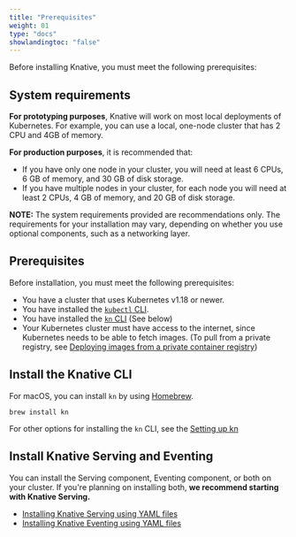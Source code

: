 ```yaml
---
title: "Prerequisites"
weight: 01
type: "docs"
showlandingtoc: "false"
---
```


Before installing Knative, you must meet the following prerequisites:

## System requirements

**For prototyping purposes**, Knative will work on most local deployments of Kubernetes.
For example, you can use a local, one-node cluster that has 2 CPU and 4GB of memory.

**For production purposes**, it is recommended that:
- If you have only one node in your cluster, you will need at least 6 CPUs, 6 GB of memory, and 30 GB of disk storage.
- If you have multiple nodes in your cluster, for each node you will need at least 2 CPUs, 4 GB of memory, and 20 GB of disk storage.
<!--TODO: Verify these requirements-->

**NOTE:** The system requirements provided are recommendations only.
The requirements for your installation may vary, depending on whether you use optional components, such as a networking layer.

## Prerequisites

Before installation, you must meet the following prerequisites:

- You have a cluster that uses Kubernetes v1.18 or newer.
- You have installed the [`kubectl` CLI](https://kubernetes.io/docs/tasks/tools/install-kubectl/).
- You have installed the [`kn` CLI](./install-kn) (See below)  
- Your Kubernetes cluster must have access to the internet, since Kubernetes needs to be able to fetch images. (To pull from a private registry, see [Deploying images from a private container registry](https://knative.dev/docs/serving/deploying/private-registry/))

## Install the Knative CLI 

For macOS, you can install `kn` by using <a href="https://github.com/knative/homebrew-client" target="_blank">Homebrew</a>.

```
brew install kn
```

For other options for installing the `kn` CLI, see the [Setting up kn](./install-kn) 

## Install Knative Serving and Eventing

You can install the Serving component, Eventing component, or both on your cluster. If you're planning on installing both, **we recommend starting with Knative Serving.** 

  - [Installing Knative Serving using YAML files](./install-serving-with-yaml)
  - [Installing Knative Eventing using YAML files](./install-eventing-with-yaml)

